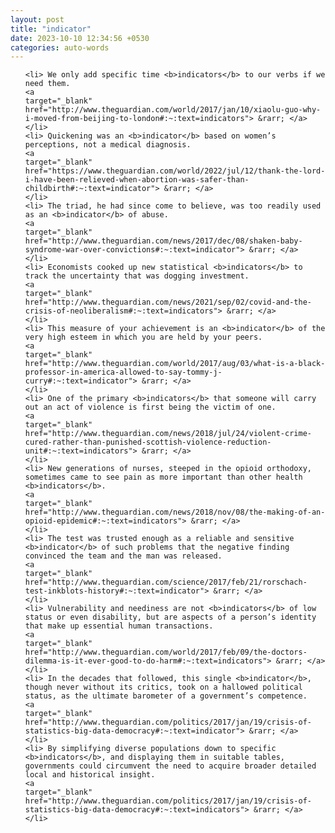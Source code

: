```yaml
---
layout: post
title: "indicator"
date: 2023-10-10 12:34:56 +0530
categories: auto-words
---
```

<ol>

    <li> We only add specific time <b>indicators</b> to our verbs if we need them.
    <a 
    target="_blank" 
    href="http://www.theguardian.com/world/2017/jan/10/xiaolu-guo-why-i-moved-from-beijing-to-london#:~:text=indicators"> &rarr; </a>
    </li>
    <li> Quickening was an <b>indicator</b> based on women’s perceptions, not a medical diagnosis.
    <a 
    target="_blank" 
    href="https://www.theguardian.com/world/2022/jul/12/thank-the-lord-i-have-been-relieved-when-abortion-was-safer-than-childbirth#:~:text=indicator"> &rarr; </a>
    </li>
    <li> The triad, he had since come to believe, was too readily used as an <b>indicator</b> of abuse.
    <a 
    target="_blank" 
    href="http://www.theguardian.com/news/2017/dec/08/shaken-baby-syndrome-war-over-convictions#:~:text=indicator"> &rarr; </a>
    </li>
    <li> Economists cooked up new statistical <b>indicators</b> to track the uncertainty that was dogging investment.
    <a 
    target="_blank" 
    href="http://www.theguardian.com/news/2021/sep/02/covid-and-the-crisis-of-neoliberalism#:~:text=indicators"> &rarr; </a>
    </li>
    <li> This measure of your achievement is an <b>indicator</b> of the very high esteem in which you are held by your peers.
    <a 
    target="_blank" 
    href="http://www.theguardian.com/world/2017/aug/03/what-is-a-black-professor-in-america-allowed-to-say-tommy-j-curry#:~:text=indicator"> &rarr; </a>
    </li>
    <li> One of the primary <b>indicators</b> that someone will carry out an act of violence is first being the victim of one.
    <a 
    target="_blank" 
    href="http://www.theguardian.com/news/2018/jul/24/violent-crime-cured-rather-than-punished-scottish-violence-reduction-unit#:~:text=indicators"> &rarr; </a>
    </li>
    <li> New generations of nurses, steeped in the opioid orthodoxy, sometimes came to see pain as more important than other health <b>indicators</b>.
    <a 
    target="_blank" 
    href="http://www.theguardian.com/news/2018/nov/08/the-making-of-an-opioid-epidemic#:~:text=indicators"> &rarr; </a>
    </li>
    <li> The test was trusted enough as a reliable and sensitive <b>indicator</b> of such problems that the negative finding convinced the team and the man was released.
    <a 
    target="_blank" 
    href="http://www.theguardian.com/science/2017/feb/21/rorschach-test-inkblots-history#:~:text=indicator"> &rarr; </a>
    </li>
    <li> Vulnerability and neediness are not <b>indicators</b> of low status or even disability, but are aspects of a person’s identity that make up essential human transactions.
    <a 
    target="_blank" 
    href="http://www.theguardian.com/world/2017/feb/09/the-doctors-dilemma-is-it-ever-good-to-do-harm#:~:text=indicators"> &rarr; </a>
    </li>
    <li> In the decades that followed, this single <b>indicator</b>, though never without its critics, took on a hallowed political status, as the ultimate barometer of a government’s competence.
    <a 
    target="_blank" 
    href="http://www.theguardian.com/politics/2017/jan/19/crisis-of-statistics-big-data-democracy#:~:text=indicator"> &rarr; </a>
    </li>
    <li> By simplifying diverse populations down to specific <b>indicators</b>, and displaying them in suitable tables, governments could circumvent the need to acquire broader detailed local and historical insight.
    <a 
    target="_blank" 
    href="http://www.theguardian.com/politics/2017/jan/19/crisis-of-statistics-big-data-democracy#:~:text=indicators"> &rarr; </a>
    </li>